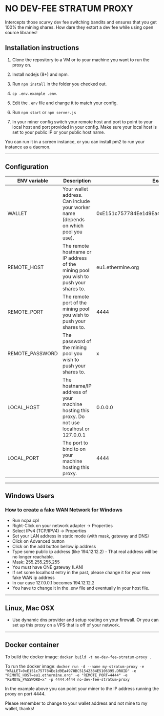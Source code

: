 # NO DEV-FEE STRATUM PROXY

Intercepts those scurvy dev fee switching bandits and ensures that you get 100% the mining shares. How dare they extort a dev fee while using open source libraries!

## Installation instructions

1. Clone the repository to a VM or to your machine you want to run the proxy on.

2. Install nodejs (8+) and npm.

3. Run `npm install` in the folder you checked out.

4. `cp .env.example .env`.

5. Edit the `.env` file and change it to match your config.

6. Run `npm start` or `npm server.js`

7. In your miner config switch your remote host and port to point to your local host and port provided in your config. Make sure your local host is set to your public IP or your public host name.

You can run it in a screen instance, or you can install pm2 to run your instance as a daemon.

---

## Configuration

| ENV variable | Description | Example Value |
|--|--|--|
| WALLET | Your wallet address. Can include your worker name (depends on which pool you use). | 0xE151c757784Ee1d9Ea4970BC51542384E5106395.DROID |
| REMOTE_HOST | The remote hostname or IP address of the mining pool you wish to push your shares to. | eu1.ethermine.org |
| REMOTE_PORT | The remote port of the mining pool you wish to push your shares to. | 4444 |
| REMOTE_PASSWORD | The password of the mining pool you wish to push your shares to. | x |
| LOCAL_HOST | The hostname/IP address of your machine hosting this proxy. Do not use localhost or 127.0.0.1 | 0.0.0.0 |
| LOCAL_PORT | The port to bind to on your machine hosting this proxy. | 4444 |

----

## Windows Users

### How to create a fake WAN Network for Windows

* Run ncpa.cpl
* Right-Click on your network adapter -> Properties
* Select IPv4 (TCP/IPV4) -> Properties
* Set your LAN address in static mode (with mask, gateway and DNS)
* Click on Advanced button
* Click on the add button bellow ip address
* Type some public ip address (like 194.12.12.2) - That real address will be no longer reachable.
* Mask: 255.255.255.255
* You must have ONE gateway (LAN)
* If set some localhost entry in the past, please change it for your new fake WAN ip address
* In our case 127.0.0.1 becomes 194.12.12.2
* You have to change it in the .env file and eventually in your host file.

---

## Linux, Mac OSX

* Use dynamic dns provider and setup routing on your firewall. Or you can set up this proxy on a VPS that is off of your network.

---

## Docker container


To build the docker image: `docker build -t no-dev-fee-stratum-proxy .`

To run the docker image: `docker run -d --name my-stratum-proxy -e "WALLET=0xE151c757784Ee1d9Ea4970BC51542384E5106395.DROID" -e "REMOTE_HOST=eu1.ethermine.org" -e "REMOTE_PORT=4444" -e "REMOTE_PASSWORD=x" -p 4444:4444 no-dev-fee-stratum-proxy`

In the example above you can point your miner to the IP address running the proxy on port 4444.

Please remember to change to your wallet address and not mine to my wallet, thanks!